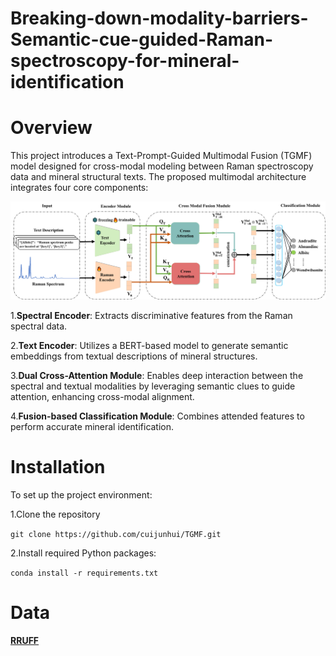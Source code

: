 # Breaking-down-modality-barriers-Semantic-cue-guided-Raman-spectroscopy-for-mineral-identification

# Overview
This project introduces a Text-Prompt-Guided Multimodal Fusion (TGMF) model designed for cross-modal modeling between Raman spectroscopy data and mineral structural texts. The proposed multimodal architecture integrates four core components:

![model](https://github.com/cuijunhui/TGMF/blob/main/model.png)

1.**Spectral Encoder**: Extracts discriminative features from the Raman spectral data.

2.**Text Encoder**: Utilizes a BERT-based model to generate semantic embeddings from textual descriptions of mineral structures.

3.**Dual Cross-Attention Module**: Enables deep interaction between the spectral and textual modalities by leveraging semantic clues to guide attention, enhancing cross-modal alignment.

4.**Fusion-based Classification Module**: Combines attended features to perform accurate mineral identification.
# Installation
To set up the project environment:

1.Clone the repository

```git clone https://github.com/cuijunhui/TGMF.git```

2.Install required Python packages:

```conda install -r requirements.txt```

# Data

[**RRUFF**](https://rruff.info/zipped_data_files/raman/excellent_unoriented.zip)


